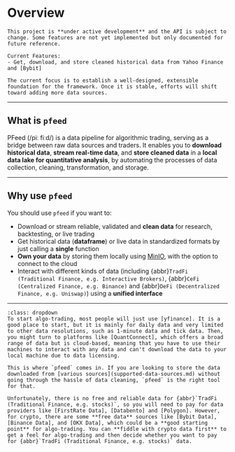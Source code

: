 [yfinance]: https://github.com/ranaroussi/yfinance
[QuantConnect]: https://www.quantconnect.com
[FirstRate Data]: https://firstratedata.com
[Databento]: https://databento.com
[Polygon]: https://polygon.io
[Bybit Data]: https://public.bybit.com
[Binance Data]: https://data.binance.vision
[OKX Data]: https://www.okx.com/data-download
[MinIO]: https://min.io/
[Bybit]: https://bybit.com

# Overview

```{attention}
This project is **under active development** and the API is subject to change. Some features are not yet implemented but only documented for future reference.

Current Features:
- Get, download, and store cleaned historical data from Yahoo Finance and [Bybit]

The current focus is to establish a well-designed, extensible foundation for the framework. Once it is stable, efforts will shift toward adding more data sources.
```

---

## What is `pfeed`
PFeed (/piː fiːd/) is a data pipeline for algorithmic trading, serving as a bridge between raw data sources and traders. It enables you to **download historical data**, **stream real-time data**, and **store cleaned data** in a **local data lake for quantitative analysis**, by automating the processes of data collection, cleaning, transformation, and storage.

---

## Why use `pfeed`
You should use `pfeed` if you want to:
- Download or stream reliable, validated and **clean data** for research, backtesting, or live trading
- Get historical data (**dataframe**) or live data in standardized formats by just calling a **single** function
- **Own your data** by storing them locally using [MinIO], with the option to connect to the cloud
- Interact with different kinds of data (including {abbr}`TradFi (Traditional Finance, e.g. Interactive Brokers)`, {abbr}`CeFi (Centralized Finance, e.g. Binance)` and {abbr}`DeFi (Decentralized Finance, e.g. Uniswap)`) using a **unified interface**

---

```{tip} Note for Beginners
:class: dropdown
To start algo-trading, most people will just use [yfinance]. It is a good place to start, but it is mainly for daily data and very limited to other data resolutions, such as 1-minute data and tick data. Then, you might turn to platforms like [QuantConnect], which offers a broad range of data but is cloud-based, meaning that you have to use their machines to interact with any data and can't download the data to your local machine due to data licensing.

This is where `pfeed` comes in. If you are looking to store the data downloaded from [various sources](supported-data-sources.md) without going through the hassle of data cleaning, `pfeed` is the right tool for that. 

Unfortunately, there is no free and reliable data for {abbr}`TradFi (Traditional Finance, e.g. stocks)`, so you will need to pay for data providers like [FirstRate Data], [Databento] and [Polygon]. However, for crypto, there are some **free data** sources like [Bybit Data], [Binance Data], and [OKX Data], which could be a **good starting point** for algo-trading. You can **fiddle with crypto data first** to get a feel for algo-trading and then decide whether you want to pay for {abbr}`TradFi (Traditional Finance, e.g. stocks)` data.
```
